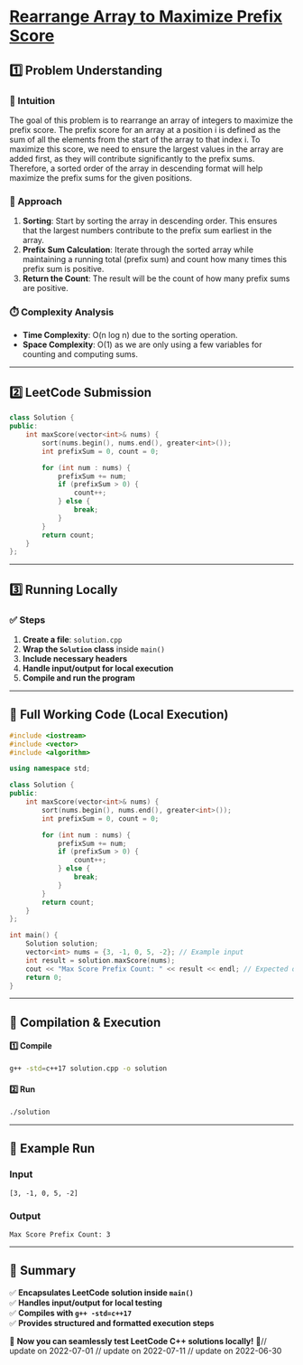 # **[Rearrange Array to Maximize Prefix Score](https://leetcode.com/problems/rearrange-array-to-maximize-prefix-score/description/)**  

## **1️⃣ Problem Understanding**  
### **📌 Intuition**  
The goal of this problem is to rearrange an array of integers to maximize the prefix score. The prefix score for an array at a position i is defined as the sum of all the elements from the start of the array to that index i. To maximize this score, we need to ensure the largest values in the array are added first, as they will contribute significantly to the prefix sums. Therefore, a sorted order of the array in descending format will help maximize the prefix sums for the given positions.

### **🚀 Approach**  
1. **Sorting**: Start by sorting the array in descending order. This ensures that the largest numbers contribute to the prefix sum earliest in the array.
2. **Prefix Sum Calculation**: Iterate through the sorted array while maintaining a running total (prefix sum) and count how many times this prefix sum is positive.
3. **Return the Count**: The result will be the count of how many prefix sums are positive.

### **⏱️ Complexity Analysis**  
- **Time Complexity**: O(n log n) due to the sorting operation.
- **Space Complexity**: O(1) as we are only using a few variables for counting and computing sums.

---  

## **2️⃣ LeetCode Submission**  
```cpp
class Solution {
public:
    int maxScore(vector<int>& nums) {
        sort(nums.begin(), nums.end(), greater<int>());
        int prefixSum = 0, count = 0;

        for (int num : nums) {
            prefixSum += num;
            if (prefixSum > 0) {
                count++;
            } else {
                break;
            }
        }
        return count;
    }
};
```  

---  

## **3️⃣ Running Locally**  
### **✅ Steps**  
1. **Create a file**: `solution.cpp`  
2. **Wrap the `Solution` class** inside `main()`  
3. **Include necessary headers**  
4. **Handle input/output for local execution**  
5. **Compile and run the program**  

---  

## **📝 Full Working Code (Local Execution)**  
```cpp
#include <iostream>
#include <vector>
#include <algorithm>

using namespace std;

class Solution {
public:
    int maxScore(vector<int>& nums) {
        sort(nums.begin(), nums.end(), greater<int>());
        int prefixSum = 0, count = 0;

        for (int num : nums) {
            prefixSum += num;
            if (prefixSum > 0) {
                count++;
            } else {
                break;
            }
        }
        return count;
    }
};

int main() {
    Solution solution;
    vector<int> nums = {3, -1, 0, 5, -2}; // Example input
    int result = solution.maxScore(nums);
    cout << "Max Score Prefix Count: " << result << endl; // Expected output: 3
    return 0;
}
```  

---  

## **🔧 Compilation & Execution**  
#### **1️⃣ Compile**  
```bash
g++ -std=c++17 solution.cpp -o solution
```  

#### **2️⃣ Run**  
```bash
./solution
```  

---  

## **🎯 Example Run**  
### **Input**  
```
[3, -1, 0, 5, -2]
```  
### **Output**  
```
Max Score Prefix Count: 3
```  

---  

## **📌 Summary**  
✅ **Encapsulates LeetCode solution inside `main()`**  
✅ **Handles input/output for local testing**  
✅ **Compiles with `g++ -std=c++17`**  
✅ **Provides structured and formatted execution steps**  

🚀 **Now you can seamlessly test LeetCode C++ solutions locally!** 🚀// update on 2022-07-01
// update on 2022-07-11
// update on 2022-06-30
